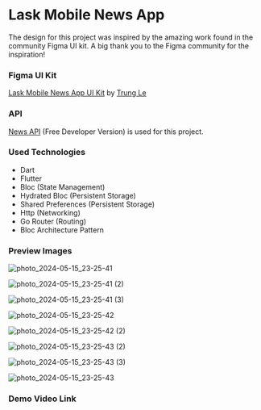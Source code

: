 # Lask Mobile News App

The design for this project was inspired by the amazing work found in the community Figma UI kit. A big thank you to the Figma community for the inspiration!

### Figma UI Kit

[Lask Mobile News App UI Kit](https://www.figma.com/community/file/1232628422702380922/lask-mobile-news-app-ui-kit) by [Trung Le](https://www.figma.com/@lehoaitrungds)

### API

[News API](https://newsapi.org/docs) (Free Developer Version) is used for this project.

### Used Technologies

- Dart
- Flutter
- Bloc (State Management)
- Hydrated Bloc (Persistent Storage)
- Shared Preferences (Persistent Storage)
- Http (Networking)
- Go Router (Routing)
- Bloc Architecture Pattern

### Preview Images

![photo_2024-05-15_23-25-41](https://github.com/PyaeSoneHan246810/flutter_lask_mobile_news_app/assets/106380166/1c07d955-5e45-4be7-866a-367fbccdfcf3)

![photo_2024-05-15_23-25-41 (2)](https://github.com/PyaeSoneHan246810/flutter_lask_mobile_news_app/assets/106380166/e0291286-2d06-42a3-ae1b-1e3dda6c1d79)

![photo_2024-05-15_23-25-41 (3)](https://github.com/PyaeSoneHan246810/flutter_lask_mobile_news_app/assets/106380166/d61f5a8d-13e2-48d1-9fb9-5f6742395e54)

![photo_2024-05-15_23-25-42](https://github.com/PyaeSoneHan246810/flutter_lask_mobile_news_app/assets/106380166/2915bc14-2c38-4249-be25-2fbba3a701ea)

![photo_2024-05-15_23-25-42 (2)](https://github.com/PyaeSoneHan246810/flutter_lask_mobile_news_app/assets/106380166/4e708b96-36bb-4ef1-9b68-56678eda7023)

![photo_2024-05-15_23-25-43 (2)](https://github.com/PyaeSoneHan246810/flutter_lask_mobile_news_app/assets/106380166/eaa36add-e79b-4667-945f-5dba6d0d1b22)

![photo_2024-05-15_23-25-43 (3)](https://github.com/PyaeSoneHan246810/flutter_lask_mobile_news_app/assets/106380166/10847af4-1859-489c-8e06-83b5463ac417)

![photo_2024-05-15_23-25-43](https://github.com/PyaeSoneHan246810/flutter_lask_mobile_news_app/assets/106380166/3bae0237-88ce-447d-ad14-816f6b74bdd3)

### Demo Video Link

